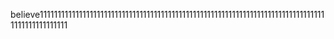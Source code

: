 believe111111111111111111111111111111111111111111111111111111111111111111111111111111111111111111111111
